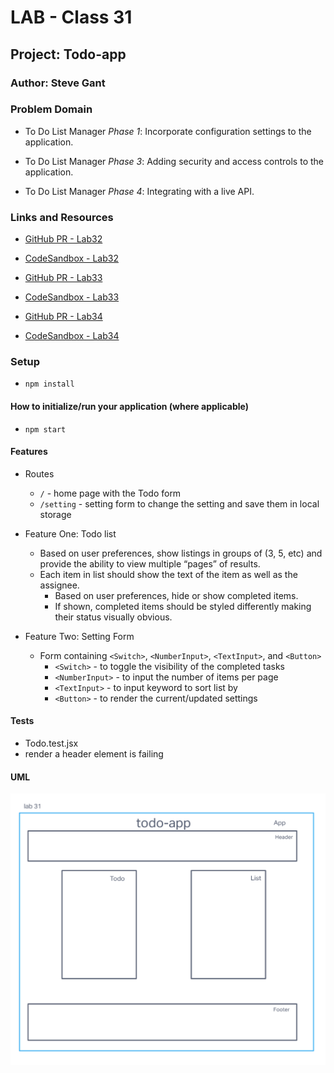 # LAB - Class 31

## Project: Todo-app

### Author: Steve Gant

### Problem Domain  

- To Do List Manager *Phase 1*: Incorporate configuration settings to the application.

- To Do List Manager *Phase 3*: Adding security and access controls to the application.

- To Do List Manager *Phase 4*: Integrating with a live API.

### Links and Resources

- [GitHub PR - Lab32](https://github.com/stevengant/todo-app/pull/4) 
- [CodeSandbox - Lab32](https://codesandbox.io/p/github/stevengant/todo-app/context-methods?workspaceId=8be27d1e-468c-4d8f-a4af-75875ccb2c76)

- [GitHub PR - Lab33](https://github.com/stevengant/todo-app/pull/6) 
- [CodeSandbox - Lab33](https://codesandbox.io/p/github/stevengant/todo-app/lab33?workspaceId=8be27d1e-468c-4d8f-a4af-75875ccb2c76&file=%2FREADME.md)

- [GitHub PR - Lab34](https://github.com/stevengant/todo-app/pull/8)
- [CodeSandbox - Lab34](https://codesandbox.io/p/github/stevengant/todo-app/auth-api?file=%2FREADME.md&workspace=%257B%2522activeFileId%2522%253Anull%252C%2522openFiles%2522%253A%255B%255D%252C%2522sidebarPanel%2522%253A%2522EXPLORER%2522%252C%2522gitSidebarPanel%2522%253A%2522COMMIT%2522%252C%2522spaces%2522%253A%257B%2522clfw0k821006e356mjjpjpei3%2522%253A%257B%2522key%2522%253A%2522clfw0k821006e356mjjpjpei3%2522%252C%2522name%2522%253A%2522Default%2522%252C%2522devtools%2522%253A%255B%257B%2522type%2522%253A%2522TASK_LOG%2522%252C%2522taskId%2522%253A%2522start%2522%252C%2522key%2522%253A%2522clfw0kdd400d6356mu2k9csbf%2522%252C%2522isMinimized%2522%253Afalse%257D%252C%257B%2522type%2522%253A%2522PREVIEW%2522%252C%2522taskId%2522%253A%2522start%2522%252C%2522port%2522%253A3000%252C%2522key%2522%253A%2522clfw0kd9100bk356mprhin8mj%2522%252C%2522isMinimized%2522%253Afalse%257D%255D%257D%257D%252C%2522currentSpace%2522%253A%2522clfw0k821006e356mjjpjpei3%2522%252C%2522spacesOrder%2522%253A%255B%2522clfw0k821006e356mjjpjpei3%2522%255D%252C%2522hideCodeEditor%2522%253Afalse%257D)

### Setup

- `npm install`

#### How to initialize/run your application (where applicable)

- `npm start`

#### Features

- Routes
  - `/` - home page with the Todo form
  - `/setting` - setting form to change the setting and save them in local storage

- Feature One: Todo list
  - Based on user preferences, show listings in groups of (3, 5, etc) and provide the ability to view multiple “pages” of results.
  - Each item in list should show the text of the item as well as the assignee.
    - Based on user preferences, hide or show completed items.
    - If shown, completed items should be styled differently making their status visually obvious.

- Feature Two: Setting Form
  - Form containing `<Switch>`, `<NumberInput>`, `<TextInput>`, and `<Button>`
    - `<Switch>` - to toggle the visibility of the completed tasks
    - `<NumberInput>` - to input the number of items per page
    - `<TextInput>` - to input keyword to sort list by
    - `<Button>` - to render the current/updated settings

#### Tests

- Todo.test.jsx
- render a header element is failing

#### UML

![Lab31UML](assets/Lab31UML.png)
